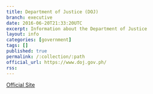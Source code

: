 ```yaml
---
title: Department of Justice (DOJ)
branch: executive
date: 2016-06-20T21:33:20UTC
excerpt: Information about the Department of Justice
layout: info
categories: [government]
tags: []
published: true
permalink: /:collection/:path
official_url: https://www.doj.gov.ph/
rss:
---
```


[Official Site](page.official_url)


